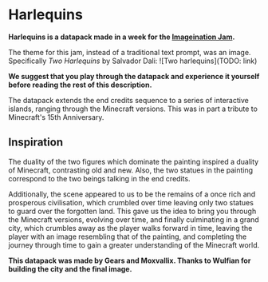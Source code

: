 # Harlequins
**Harlequins is a datapack made in a week for the [Imageination Jam](https://www.planetminecraft.com/jam/imageination/).**  

The theme for this jam, instead of a traditional text prompt, was an image. Specifically *Two Harlequins* by Salvador Dali:
![Two harlequins](TODO: link)

**We suggest that you play through the datapack and experience it yourself before reading the rest of this description.**

The datapack extends the end credits sequence to a series of interactive islands, ranging through the Minecraft versions. This was in part a tribute to Minecraft's 15th Anniversary.  

## Inspiration
The duality of the two figures which dominate the painting inspired a duality of Minecraft, contrasting old and new. Also, the two statues in the painting correspond to the two beings talking in the end credits.

Additionally, the scene appeared to us to be the remains of a once rich and prosperous civilisation, which crumbled over time leaving only two statues to guard over the forgotten land. This gave us the idea to bring you through the Minecraft versions, evolving over time, and finally culminating in a grand city, which crumbles away as the player walks forward in time, leaving the player with an image resembling that of the painting, and completing the journey through time to gain a greater understanding of the Minecraft world.

**This datapack was made by Gears and Moxvallix. Thanks to Wulfian for building the city and the final image.**

